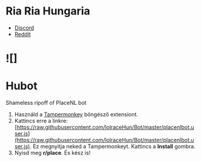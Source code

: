 # Ria Ria Hungaria

- [Discord](https://discord.gg/xqyQD5z)
- [Reddit](https://www.reddit.com/r/hungary/)

![]
===

# Hubot

Shameless ripoff of PlaceNL bot

1. Használd a [Tampermonkey](https://www.tampermonkey.net/) böngésző extensiont.
2. Kattincs erre a linkre: [https://raw.githubusercontent.com/lolraceHun/Bot/master/placenlbot.user.js](https://raw.githubusercontent.com/lolraceHun/Bot/master/placenlbot.user.js). Ez megnyitja neked a Tampermonkeyt. Kattincs a **Install** gombra.
3. Nyisd meg **r/place**. És kész is!
